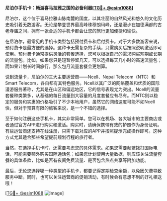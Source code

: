 **尼泊尔手机卡：畅游喜马拉雅之国的必备利器[[TG💪+ @esim1088](https://t.me/s/esim1088)]**

尼泊尔，这个位于喜马拉雅山脉南麓的国度，以其壮丽的自然风光和悠久的文化历史吸引着无数游客。无论是攀登世界最高峰珠穆朗玛峰，还是漫步在加德满都的古老寺庙之间，拥有一张合适的手机卡都会让您的旅行更加便捷和愉快。

在尼泊尔，最常见的手机卡类型包括预付费卡和后付费卡。对于大多数游客来说，预付费卡是最方便的选择。这种卡无需复杂的手续，只需购买后按照说明激活即可使用。预付费卡通常提供灵活的套餐选择，您可以根据自己的需求购买短期或长期的流量包。比如，如果您只是短暂停留几天，可以选择每天几小时的高速流量包；而如果计划长时间旅行，那么包月流量套餐会更划算。

说到流量卡，尼泊尔的三大主要运营商——Ncell、Nepal Telecom（NTC）和Smart Telecom，各自都有其特色服务。Ncell以其广泛的网络覆盖和优质的国际漫游服务著称，尤其是在山区和偏远地区，它的信号表现尤为突出。Ncell的流量套餐种类繁多，从基础的每日流量到大容量的月度套餐应有尽有。而NTC则以稳定的服务和实惠的价格吸引了不少本地用户，虽然它的网络速度可能不如Ncell快，但对于预算有限的旅客来说，是一个不错的选择。

至于如何注册这些手机卡，其实非常简单。您可以在机场、各大城市的主要商店或者通过官方APP进行购买和激活。购买时，请确保携带有效的护照作为身份证明。有些运营商还支持在线注册，只需下载对应的APP并按照提示完成操作即可。这种方式尤其适合那些希望提前规划行程的旅行者。

当然，在选择手机卡时，还需要考虑您的具体需求。如果您需要频繁拨打国际电话，可能需要额外购买国际通话包；如果您计划使用大量数据，则应该关注流量套餐的具体条款，比如是否有夜间免费流量、是否包含热点共享等附加功能。

最后，无论您选择哪一种类型的手机卡，都要记得定期检查余额，以免因欠费导致服务中断。同时，也可以关注运营商的促销活动，有时候会有意想不到的好礼相送哦！

[[TG💪+ @esim1088](https://t.me/s/esim1088) ![Image](https://i.postimg.cc/4NQfJmqS/Snipaste-2025-05-13-00-14-12.png)]